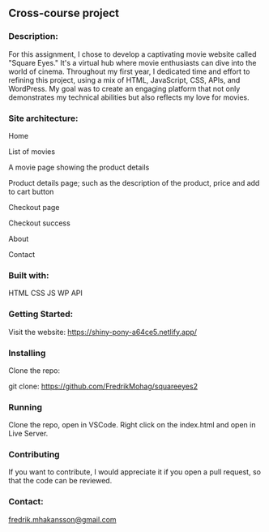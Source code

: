 ## Cross-course project

### Description:

For this assignment, I chose to develop a captivating movie website called "Square Eyes." It's a virtual hub where movie enthusiasts can dive into the world of cinema. Throughout my first year, I dedicated time and effort to refining this project, using a mix of HTML, JavaScript, CSS, APIs, and WordPress. My goal was to create an engaging platform that not only demonstrates my technical abilities but also reflects my love for movies.


### Site architecture:

Home

List of movies

A movie page showing the product details

Product details page; such as the description of the product, price and add to cart button

Checkout page

Checkout success

About

Contact



### Built with:

HTML
CSS
JS
WP
API


### Getting Started:

Visit the website: https://shiny-pony-a64ce5.netlify.app/


### Installing

Clone the repo:

git clone: https://github.com/FredrikMohag/squareeyes2

### Running

Clone the repo, open in VSCode. Right click on the index.html and open in Live Server.

### Contributing

If you want to contribute, I would appreciate it if you open a pull request, so that the code can be reviewed.

### Contact:

fredrik.mhakansson@gmail.com
